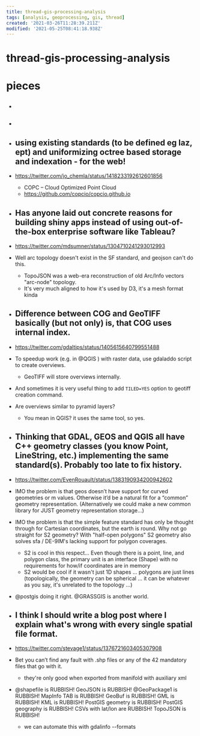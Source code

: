 ```yaml
---
title: thread-gis-processing-analysis
tags: [analysis, geoprocessing, gis, thread]
created: '2021-03-26T11:28:39.211Z'
modified: '2021-05-25T08:41:18.938Z'
---
```


# thread-gis-processing-analysis

# pieces

- ## 

- ## 

- ## using existing standards (to be defined eg laz, ept) and uniformizing octree based storage and indexation - for the web!
- https://twitter.com/jo_chemla/status/1418233192612601856
  - COPC – Cloud Optimized Point Cloud
  - https://github.com/copcio/copcio.github.io

- ## Has anyone laid out concrete reasons for building shiny apps instead of using out-of-the-box enterprise software like Tableau?
- https://twitter.com/mdsumner/status/1304710241293012993
- Well arc topology doesn't exist in the SF standard, and geojson can't do this. 
  - TopoJSON was a web-era reconstruction of old Arc/Info vectors "arc-node" topology.
  - It's very much aligned to how it's used by D3, it's a mesh format kinda

- ## Difference between COG and GeoTIFF basically (but not only) is, that COG uses internal index.
- https://twitter.com/gdaltips/status/1405615640799551488
- To speedup work (e.g. in @QGIS ) with raster data, use gdaladdo script to create overviews. 
  - GeoTIFF will store overviews internally.
- And sometimes it is very useful thing to add `TILED=YES` option to geotiff creation command.
- Are overviews similar to pyramid layers?
  - You mean in QGIS? it uses the same tool, so yes.

- ## Thinking that GDAL, GEOS and QGIS all have C++ geometry classes (you know Point, LineString, etc.) implementing the same standard(s). Probably too late to fix history.
- https://twitter.com/EvenRouault/status/1383190934200942602
- IMO the problem is that geos doesn’t have support for curved geometries or m values. Otherwise it’d be a natural fit for a “common” geometry representation. (Alternatively we could make a new common library for JUST geometry representation storage...)
- IMO the problem is that the simple feature standard has only be thought through for Cartesian coordinates, but the earth is round. Why not go straight for S2 geometry? With "half-open polygons" S2 geometry also solves sfa / DE-9IM's lacking support for polygon coverages.
  - S2 is cool in this respect... Even though there is a point, line, and polygon class, the primary unit is an interface (Shape) with no requirements for how/if coordinates are in memory
  - S2 would be cool if it wasn't just 1D shapes ... polygons are just lines (topologically, the geometry can be spherical ... it can be  whatever as you say, it's unrelated to the topology ...)
- @postgis doing it right. @GRASSGIS is another world.

- ## I think I should write a blog post where I explain what's wrong with every single spatial file format.
- https://twitter.com/stevage1/status/1376721603405307908
- Bet you can’t find any fault with .shp files or any of the 42 mandatory files that go with it.
  - they're only good when exported from manifold with auxiliary xml
- @shapefiIe is RUBBISH! GeoJSON is RUBBISH! @GeoPackage1 is RUBBISH! MapInfo TAB is RUBBISH! GeoBuf is RUBBISH! GML is RUBBISH! KML is RUBBISH! PostGIS geometry is RUBBISH! PostGIS geography is RUBBISH! CSVs with lat/lon are RUBBISH! TopoJSON is RUBBISH!
  - we can automate this with gdalinfo --formats
